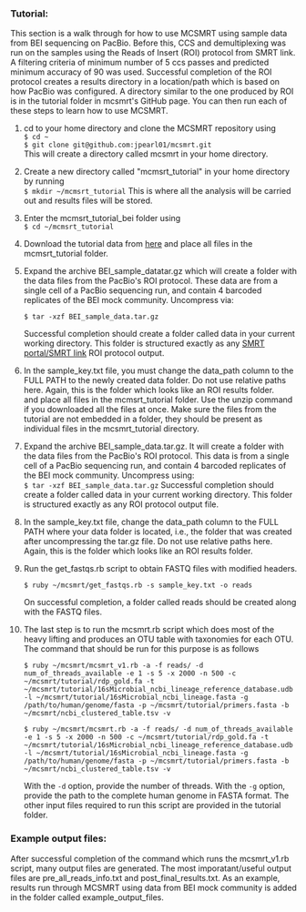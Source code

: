 ### Tutorial:
This section is a walk through for how to use MCSMRT using sample data from BEI sequencing on PacBio. Before this, CCS and demultiplexing was run on the samples using the Reads of Insert (ROI) protocol from SMRT link. A filtering criteria of minimum number of 5 ccs passes and predicted minimum accuracy of 90 was used. Successful completion of the ROI protocol creates a results directory in a location/path which is based on how PacBio was configured. A directory similar to the one produced by ROI is in the tutorial folder in mcsmrt's GitHub page. You can then run each of these steps to learn how to use MCSMRT.  


1) cd to your home directory and clone the MCSMRT repository using  
   `$ cd ~`    
   `$ git clone git@github.com:jpearl01/mcsmrt.git`   
   This will create a directory called mcsmrt in your home directory.   
2) Create a new directory called "mcmsrt_tutorial" in your home directory by running  
   `$ mkdir ~/mcmsrt_tutorial`
   This is where all the analysis will be carried out and results files will be stored.  
3) Enter the mcmsrt_tutorial_bei folder using  
   `$ cd ~/mcmsrt_tutorial`
3) Download the tutorial data from [here](https://drive.google.com/open?id=1UJZBU3PhEVq8lUGcjPcs2s2LbqjsQctA)
   and place all files in the mcmsrt_tutorial folder.
4) Expand the archive BEI_sample_datatar.gz which will create a folder with the data files from the PacBio's ROI protocol. These data are from a single cell of a PacBio sequencing run, and contain 4 barcoded replicates of the BEI mock community. Uncompress via:  
   ```
   $ tar -xzf BEI_sample_data.tar.gz
   ```
   Successful completion should create a folder called data in your current working directory. This folder is structured exactly as any [SMRT portal/SMRT link](https://www.pacb.com/products-and-services/analytical-software/smrt-analysis/) ROI protocol output.  
5) In the sample_key.txt file, you must change the data_path column to the FULL PATH to the newly created data folder. Do not use relative paths here. Again, this is the folder which looks like an ROI results folder.  
   and place all files in the mcmsrt_tutorial folder. Use the unzip command if you downloaded all the files at once. Make sure the files from the tutorial are not embedded in a folder, they should be present as individual files in the mcsmrt_tutorial directory. 
4) Expand the archive BEI_sample_data.tar.gz. It will create a folder with the data files from the PacBio's ROI protocol. This data is from a single cell of a PacBio sequencing run, and contain 4 barcoded replicates of the BEI mock community. Uncompress using:  
   `$ tar -xzf BEI_sample_data.tar.gz`
   Successful completion should create a folder called data in your current working directory. This folder is structured exactly as any ROI protocol output file.  
5) In the sample_key.txt file, change the data_path column to the FULL PATH where your data folder is located, i.e., the folder that was created after uncompressing the tar.gz file. Do not use relative paths here. Again, this is the folder which looks like an ROI results folder.  

6) Run the get_fastqs.rb script to obtain FASTQ files with modified headers.  
   
   ```
   $ ruby ~/mcsmrt/get_fastqs.rb -s sample_key.txt -o reads
   ```

   On successful completion, a folder called reads should be created along with the FASTQ files.  
7) The last step is to run the mcsmrt.rb script which does most of the heavy lifting and produces an OTU table with taxonomies for each OTU. The command that should be run for this purpose is as follows  

   ```
   $ ruby ~/mcsmrt/mcsmrt_v1.rb -a -f reads/ -d num_of_threads_available -e 1 -s 5 -x 2000 -n 500 -c ~/mcsmrt/tutorial/rdp_gold.fa -t ~/mcsmrt/tutorial/16sMicrobial_ncbi_lineage_reference_database.udb -l ~/mcsmrt/tutorial/16sMicrobial_ncbi_lineage.fasta -g /path/to/human/genome/fasta -p ~/mcsmrt/tutorial/primers.fasta -b ~/mcsmrt/ncbi_clustered_table.tsv -v
   ```
   
   `$ ruby ~/mcsmrt/mcsmrt.rb -a -f reads/ -d num_of_threads_available -e 1 -s 5 -x 2000 -n 500 -c ~/mcsmrt/tutorial/rdp_gold.fa -t ~/mcsmrt/tutorial/16sMicrobial_ncbi_lineage_reference_database.udb -l ~/mcsmrt/tutorial/16sMicrobial_ncbi_lineage.fasta -g /path/to/human/genome/fasta -p ~/mcsmrt/tutorial/primers.fasta -b ~/mcsmrt/ncbi_clustered_table.tsv -v`

   With the `-d` option, provide the number of threads. With the `-g` option, provide the path to the complete human genome in FASTA format. The other input files required to run this script are provided in the tutorial folder.

### Example output files:
After successful completion of the command which runs the mcsmrt_v1.rb script, many output files are generated. The most imporatant/useful output files are pre_all_reads_info.txt and post_final_results.txt. As an example, results run through MCSMRT using data from BEI mock community is added in the folder called example_output_files. 

